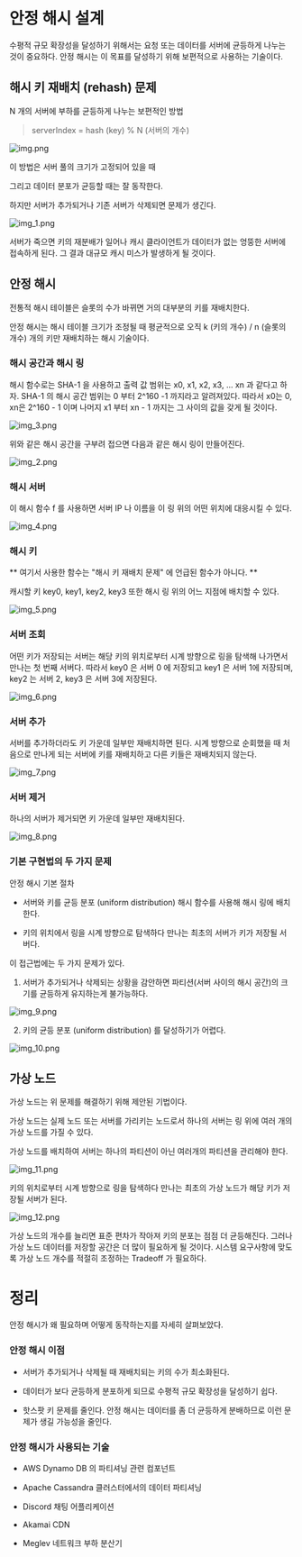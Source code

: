 # 안정 해시 설계
수평적 규모 확장성을 달성하기 위해서는 요청 또는 데이터를 서버에 균등하게 나누는 것이 중요하다.
안정 해시는 이 목표를 달성하기 위해 보편적으로 사용하는 기술이다.

## 해시 키 재배치 (rehash) 문제
N 개의 서버에 부하를 균등하게 나누는 보편적인 방법

> serverIndex = hash (key) % N (서버의 개수)

![img.png](img.png)

이 방법은 서버 풀의 크기가 고정되어 있을 때

그리고 데이터 분포가 균등할 때는 잘 동작한다.

하지만 서버가 추가되거나 기존 서버가 삭제되면 문제가 생긴다.

![img_1.png](img_1.png)

서버가 죽으면 키의 재분배가 일어나 캐시 클라이언트가 데이터가 없는 엉뚱한 서버에 접속하게 된다.
그 결과 대규모 캐시 미스가 발생하게 될 것이다.

## 안정 해시
전통적 해시 테이블은 슬롯의 수가 바뀌면 거의 대부분의 키를 재배치한다.

안정 해시는 해시 테이블 크기가 조정될 때 평균적으로 오직 k (키의 개수) / n (슬롯의 개수) 개의 키만 재배치하는 해시 기술이다.

### 해시 공간과 해시 링
해시 함수로는 SHA-1 을 사용하고 출력 값 범위는 x0, x1, x2, x3, ... xn 과 같다고 하자.
SHA-1 의 해시 공간 범위는 0 부터 2^160 -1 까지라고 알려져있다.
따라서 x0는 0, xn은 2^160 - 1 이며 나머지 x1 부터 xn - 1 까지는 그 사이의 값을 갖게 될 것이다.

![img_3.png](img_3.png)

위와 같은 해시 공간을 구부려 접으면 다음과 같은 해시 링이 만들어진다.

![img_2.png](img_2.png)

### 해시 서버
이 해시 함수 f 를 사용하면 서버 IP 나 이름을 이 링 위의 어떤 위치에 대응시킬 수 있다.

![img_4.png](img_4.png)

### 해시 키
** 여기서 사용한 함수는 "해시 키 재배치 문제" 에 언급된 함수가 아니다. **

캐시할 키 key0, key1, key2, key3 또한 해시 링 위의 어느 지점에 배치할 수 있다.

![img_5.png](img_5.png)

### 서버 조회
어떤 키가 저장되는 서버는 해당 키의 위치로부터 시계 방향으로 링을 탐색해 나가면서 만나는 첫 번째 서버다.
따라서 key0 은 서버 0 에 저장되고 key1 은 서버 1에 저장되며, key2 는  서버 2, key3 은 서버 3에 저장된다.

![img_6.png](img_6.png)

### 서버 추가

서버를 추가하더라도 키 가운데 일부만 재배치하면 된다.
시계 방향으로 순회했을 때 처음으로 만나게 되는 서버에 키를 재배치하고 다른 키들은 재배치되지 않는다.

![img_7.png](img_7.png)

### 서버 제거
하나의 서버가 제거되면 키 가운데 일부만 재배치된다.

![img_8.png](img_8.png)

### 기본 구현법의 두 가지 문제
안정 해시 기본 절차
- 서버와 키를 균등 분포 (uniform distribution) 해시 함수를 사용해 해시 링에 배치한다.


- 키의 위치에서 링을 시계 방향으로 탐색하다 만나는 최초의 서버가 키가 저장될 서버다.

이 접근법에는 두 가지 문제가 있다.

1. 서버가 추가되거나 삭제되는 상황을 감안하면 파티션(서버 사이의 해시 공간)의 크기를 균등하게 유지하는게 불가능하다.

![img_9.png](img_9.png)


2. 키의 균등 분포 (uniform distribution) 를 달성하기가 어렵다.

![img_10.png](img_10.png)

## 가상 노드
가상 노드는 위 문제를 해결하기 위해 제안된 기법이다.

가상 노드는 실제 노드 또는 서버를 가리키는 노드로서 하나의 서버는 링 위에 여러 개의 가상 노드를 가질 수 있다.

가상 노드를 배치하여 서버는 하나의 파티션이 아닌 여러개의 파티션을 관리해야 한다.

![img_11.png](img_11.png)

키의 위치로부터 시계 방향으로 링을 탐색하다 만나는 최초의 가상 노드가 해당 키가 저장될 서버가 된다.

![img_12.png](img_12.png)

가상 노드의 개수를 늘리면 표준 편차가 작아져 키의 분포는 점점 더 균등해진다.
그러나 가상 노드 데이터를 저장할 공간은 더 많이 필요하게 될 것이다.
시스템 요구사항에 맞도록 가상 노드 개수를 적절히 조정하는 Tradeoff 가 필요하다.

# 정리
안정 해시가 왜 필요하며 어떻게 동작하는지를 자세히 살펴보았다.

### 안정 해시 이점
- 서버가 추가되거나 삭제될 때 재배치되는 키의 수가 최소화된다.


- 데이터가 보다 균등하게 분포하게 되므로 수평적 규모 확장성을 달성하기 쉽다.


- 핫스팟 키 문제를 줄인다. 안정 해시는 데이터를 좀 더 균등하게 분배하므로 이런 문제가 생길 가능성을 줄인다.

### 안정 해시가 사용되는 기술
- AWS Dynamo DB 의 파티셔닝 관련 컴포넌트


- Apache Cassandra 클러스터에서의 데이터 파티셔닝


- Discord 채팅 어플리케이션


- Akamai CDN


- Meglev 네트워크 부하 분산기
